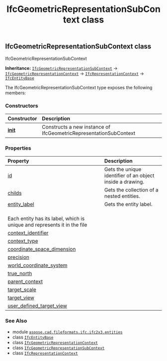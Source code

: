 ﻿---
title: IfcGeometricRepresentationSubContext class
second_title: Aspose.CAD for Python via .NET API References
description: 
type: docs
weight: 2690
url: /python-net/aspose.cad.fileformats.ifc.ifc2x3.entities/ifcgeometricrepresentationsubcontext/
is_root: false
---

## IfcGeometricRepresentationSubContext class

IfcGeometricRepresentationSubContext



**Inheritance:** [`IfcGeometricRepresentationSubContext`](/cad/python-net/aspose.cad.fileformats.ifc.ifc2x3.entities/ifcgeometricrepresentationsubcontext) → 
[`IfcGeometricRepresentationContext`](/cad/python-net/aspose.cad.fileformats.ifc.ifc2x3.entities/ifcgeometricrepresentationcontext) → 
[`IfcRepresentationContext`](/cad/python-net/aspose.cad.fileformats.ifc.ifc2x3.entities/ifcrepresentationcontext) → 
[`IfcEntityBase`](/cad/python-net/aspose.cad.fileformats.ifc/ifcentitybase)



The IfcGeometricRepresentationSubContext type exposes the following members:

### Constructors
| Constructor | Description |
| :- | :- |
| [__init__](/cad/python-net/aspose.cad.fileformats.ifc.ifc2x3.entities/ifcgeometricrepresentationsubcontext/__init__/#) | Constructs a new instance of IfcGeometricRepresentationSubContext |


### Properties
| Property | Description |
| :- | :- |
| [id](/cad/python-net/aspose.cad.fileformats.ifc.ifc2x3.entities/ifcgeometricrepresentationsubcontext/id) | Gets the unique identifier of an object inside a drawing. |
| [childs](/cad/python-net/aspose.cad.fileformats.ifc.ifc2x3.entities/ifcgeometricrepresentationsubcontext/childs) | Gets the collection of a nested entities. |
| [entity_label](/cad/python-net/aspose.cad.fileformats.ifc.ifc2x3.entities/ifcgeometricrepresentationsubcontext/entity_label) | Gets the entity label.<br/>Each entity has its label, which is unique and represents it in the file |
| [context_identifier](/cad/python-net/aspose.cad.fileformats.ifc.ifc2x3.entities/ifcgeometricrepresentationsubcontext/context_identifier) |  |
| [context_type](/cad/python-net/aspose.cad.fileformats.ifc.ifc2x3.entities/ifcgeometricrepresentationsubcontext/context_type) |  |
| [coordinate_space_dimension](/cad/python-net/aspose.cad.fileformats.ifc.ifc2x3.entities/ifcgeometricrepresentationsubcontext/coordinate_space_dimension) |  |
| [precision](/cad/python-net/aspose.cad.fileformats.ifc.ifc2x3.entities/ifcgeometricrepresentationsubcontext/precision) |  |
| [world_coordinate_system](/cad/python-net/aspose.cad.fileformats.ifc.ifc2x3.entities/ifcgeometricrepresentationsubcontext/world_coordinate_system) |  |
| [true_north](/cad/python-net/aspose.cad.fileformats.ifc.ifc2x3.entities/ifcgeometricrepresentationsubcontext/true_north) |  |
| [parent_context](/cad/python-net/aspose.cad.fileformats.ifc.ifc2x3.entities/ifcgeometricrepresentationsubcontext/parent_context) |  |
| [target_scale](/cad/python-net/aspose.cad.fileformats.ifc.ifc2x3.entities/ifcgeometricrepresentationsubcontext/target_scale) |  |
| [target_view](/cad/python-net/aspose.cad.fileformats.ifc.ifc2x3.entities/ifcgeometricrepresentationsubcontext/target_view) |  |
| [user_defined_target_view](/cad/python-net/aspose.cad.fileformats.ifc.ifc2x3.entities/ifcgeometricrepresentationsubcontext/user_defined_target_view) |  |



### See Also
* module [`aspose.cad.fileformats.ifc.ifc2x3.entities`](..)
* class [`IfcEntityBase`](/cad/python-net/aspose.cad.fileformats.ifc/ifcentitybase)
* class [`IfcGeometricRepresentationContext`](/cad/python-net/aspose.cad.fileformats.ifc.ifc2x3.entities/ifcgeometricrepresentationcontext)
* class [`IfcGeometricRepresentationSubContext`](/cad/python-net/aspose.cad.fileformats.ifc.ifc2x3.entities/ifcgeometricrepresentationsubcontext)
* class [`IfcRepresentationContext`](/cad/python-net/aspose.cad.fileformats.ifc.ifc2x3.entities/ifcrepresentationcontext)
